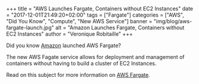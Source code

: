 +++
title = "AWS Launches Fargate, Containers without EC2 Instances"
date = "2017-12-01T21:49:20+02:00"
tags = ["Fargate"]
categories = ["AWS", "Did You Know", "Compute", "New AWS Service"]
banner = "img/blog/aws-fargate-launch.jpg"
alt = "Amazon Launches Fargate, Containers without EC2 Instances"
author = "Veronique Robitaille"
+++

Did you know [Amazon](https://aws.amazon.com/) launched AWS Fargate? 

The new AWS Fagate service allows for deployment and management of containers without having to build a cluster of EC2 Instances.

Read on this subject for more information on [AWS Fargate](https://aws.amazon.com/about-aws/whats-new/2017/11/introducing-aws-fargate-a-technology-to-run-containers-without-managing-infrastructure/). 



